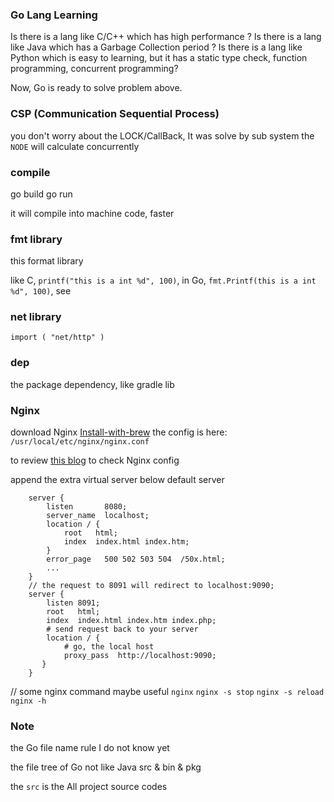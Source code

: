 ### Go Lang Learning

Is there is a lang like C/C++ which has high performance ?
Is there is a lang like Java which has a Garbage Collection period ?
Is there is a lang like Python which is easy to learning, but it has a static type check,
function programming, concurrent programming?

Now, Go is ready to solve problem above.

### CSP (Communication Sequential Process)
you don't worry about the LOCK/CallBack, It was solve by sub system 
the `NODE` will calculate concurrently

### compile
go build
go run

it will compile into machine code, faster

### fmt library
this format library

like C, `printf("this is a int %d", 100)`, in Go, `fmt.Printf(this is a int %d", 100)`, see

### net library
`import (
 	"net/http"
 )`
 

 ### dep
the package dependency, like gradle lib

### Nginx
download Nginx
[Install-with-brew](https://coderwall.com/p/dgwwuq/installing-nginx-in-mac-os-x-maverick-with-homebrew)
the config is here: `/usr/local/etc/nginx/nginx.conf`

to review [this blog](https://www.jianshu.com/p/33d4a3fdc483) to check Nginx config

append the extra virtual server below default server
```
    server {
        listen       8080;
        server_name  localhost;
        location / {
            root   html;
            index  index.html index.htm;
        }
        error_page   500 502 503 504  /50x.html;
        ...
    }
    // the request to 8091 will redirect to localhost:9090;
    server {
        listen 8091;
        root   html;
        index  index.html index.htm index.php;
        # send request back to your server
        location / {
            # go, the local host
            proxy_pass  http://localhost:9090;
       }
    }
```

// some nginx command maybe useful
`nginx`
`nginx -s stop`
`nginx -s reload`
`nginx -h`

 
 ### Note
 the Go file name rule I do not know yet

the file tree of Go not like Java
src & bin & pkg

the `src` is the All project source codes